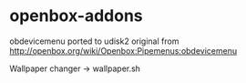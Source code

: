 # openbox-addons
obdevicemenu ported to udisk2
original from http://openbox.org/wiki/Openbox:Pipemenus:obdevicemenu

Wallpaper changer -> wallpaper.sh
